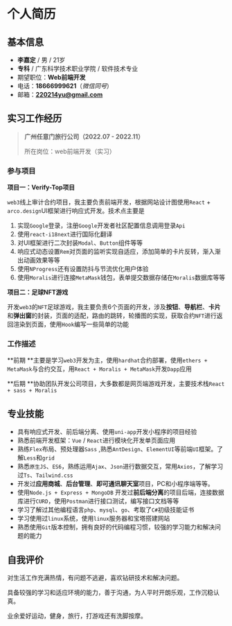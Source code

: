 # 个人简历

## 基本信息

- **李嘉定** / 男 / 21岁																
- **专科** / 广东科学技术职业学院 / 软件技术专业
- 期望职位：**Web前端开发**
- 电话：**18666999621**（*微信同号*）
- 邮箱：**220214yu@gmail.com**

## 实习工作经历

>**广州任意门旅行公司（2022.07 - 2022.11）**
> 
>所在岗位：web前端开发（实习）

### 参与项目

**项目一：Verify-Top项目**

`web3`线上审计合约项目，我主要负责前端开发，根据网站设计图使用`React` + `arco.design`UI框架进行响应式开发。技术点主要是

1. 实现`Google`登录，注册`Google`开发者社区配置信息调用登录`Api`
2. 使用`react-i18next`进行国际化翻译
3. 对UI框架进行二次封装`Modal`、`Button`组件等等
4. 响应式动态设置`Rem`对页面的监听实现自适应，添加简单的卡片反转，渐入渐出动画效果等等
5. 使用`NProgress`还有设置防抖与节流优化用户体验
6. 使用`Moralis`进行连接`MetaMask`钱包，表单提交数据存储在`Moralis`数据库等等

**项目二：足球NFT游戏**

开发`web3`的`NFT`足球游戏，我主要负责6个页面的开发，涉及**按钮**、**导航栏**、**卡片**和**弹出窗**的封装，页面的适配，路由的跳转，轮播图的实现，获取合约`NFT`进行返回渲染到页面，使用`Hook`编写一些简单的功能

### 工作描述

**前期	**主要是学习`web3`开发为主，使用`hardhat`合约部署，使用`ethers + MetaMask`与合约交互，用`React + Moralis + MetaMask`开发`Dapp`应用

**后期	**协助团队开发公司项目，大多数都是网页端游戏开发，主要技术栈`React + sass + Moralis`

## 专业技能

- 具有响应式开发、前后端分离、使用`uni-app`开发小程序的项目经验
- 熟悉前端开发框架：`Vue` / `React`进行模块化开发单页面应用
- 熟练`Flex`布局、预处理器`Sass` ,熟悉`AntDesign`、`ElementUI`等前端`UI`框架。了解`Less`和`grid`
- 熟悉`原生JS`、`ES6`，熟练运用`Ajax`、`Json`进行数据交互，常用`Axios`，了解学习过`Ts`、`Tailwind.css`
- 开发过**应用商城**、**后台管理**、**即可通讯聊天室**项目，PC和小程序端等等。
- 使用`Node.js + Express + MongoDB` 开发过**前后端分离**的项目后端，连接数据库进行`CURD`，使用`Postman`进行接口测试，编写接口文档等等
- 学习了解过其他编程语言`php`、`mysql`、`go`、考取了`C#`初级技能证书
- 学习使用过`linux`系统，使用`linux`服务器和宝塔搭建网站
- 熟悉使用`Git`版本控制，拥有良好的代码编程习惯，较强的学习能力和解决问题的能力

## 自我评价

对生活工作充满热情，有问题不逃避，喜欢钻研技术和解决问题。

具备较强的学习和适应环境的能力，善于沟通，为人平时开朗乐观，工作沉稳认真。

业余爱好运动，健身，旅行，打游戏还有洗脚按摩。
